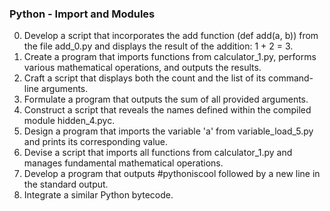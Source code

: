 ### Python - Import and Modules
0. Develop a script that incorporates the add function (def add(a, b)) from the file add_0.py and displays the result of the addition: 1 + 2 = 3.
1. Create a program that imports functions from calculator_1.py, performs various mathematical operations, and outputs the results.
2. Craft a script that displays both the count and the list of its command-line arguments.
3. Formulate a program that outputs the sum of all provided arguments.
4. Construct a script that reveals the names defined within the compiled module hidden_4.pyc.
5. Design a program that imports the variable 'a' from variable_load_5.py and prints its corresponding value.
6. Devise a script that imports all functions from calculator_1.py and manages fundamental mathematical operations.
7. Develop a program that outputs #pythoniscool followed by a new line in the standard output.
8. Integrate a similar Python bytecode.
